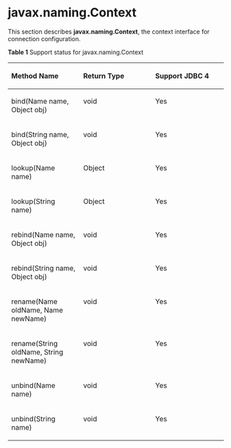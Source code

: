 # javax.naming.Context<a name="EN-US_TOPIC_0242371431"></a>

This section describes  **javax.naming.Context**, the context interface for connection configuration.

**Table  1**  Support status for javax.naming.Context

<a name="en-us_topic_0238274499_en-us_topic_0237120402_en-us_topic_0213179168_en-us_topic_0189251830_en-us_topic_0059779100_en-us_topic_0058965197_table50812409"></a>
<table><thead align="left"><tr id="en-us_topic_0238274499_en-us_topic_0237120402_en-us_topic_0213179168_en-us_topic_0189251830_en-us_topic_0059779100_en-us_topic_0058965197_row7166553"><th class="cellrowborder" valign="top" width="33.33333333333333%" id="mcps1.2.4.1.1"><p id="en-us_topic_0238274499_en-us_topic_0237120402_en-us_topic_0213179168_en-us_topic_0189251830_en-us_topic_0059779100_en-us_topic_0058965197_p26999373"><a name="en-us_topic_0238274499_en-us_topic_0237120402_en-us_topic_0213179168_en-us_topic_0189251830_en-us_topic_0059779100_en-us_topic_0058965197_p26999373"></a><a name="en-us_topic_0238274499_en-us_topic_0237120402_en-us_topic_0213179168_en-us_topic_0189251830_en-us_topic_0059779100_en-us_topic_0058965197_p26999373"></a>Method Name</p>
</th>
<th class="cellrowborder" valign="top" width="33.33333333333333%" id="mcps1.2.4.1.2"><p id="en-us_topic_0238274499_en-us_topic_0237120402_en-us_topic_0213179168_en-us_topic_0189251830_en-us_topic_0059779100_en-us_topic_0058965197_p44472647"><a name="en-us_topic_0238274499_en-us_topic_0237120402_en-us_topic_0213179168_en-us_topic_0189251830_en-us_topic_0059779100_en-us_topic_0058965197_p44472647"></a><a name="en-us_topic_0238274499_en-us_topic_0237120402_en-us_topic_0213179168_en-us_topic_0189251830_en-us_topic_0059779100_en-us_topic_0058965197_p44472647"></a>Return Type</p>
</th>
<th class="cellrowborder" valign="top" width="33.33333333333333%" id="mcps1.2.4.1.3"><p id="en-us_topic_0238274499_en-us_topic_0237120402_en-us_topic_0213179168_en-us_topic_0189251830_en-us_topic_0059779100_en-us_topic_0058965197_p62141897"><a name="en-us_topic_0238274499_en-us_topic_0237120402_en-us_topic_0213179168_en-us_topic_0189251830_en-us_topic_0059779100_en-us_topic_0058965197_p62141897"></a><a name="en-us_topic_0238274499_en-us_topic_0237120402_en-us_topic_0213179168_en-us_topic_0189251830_en-us_topic_0059779100_en-us_topic_0058965197_p62141897"></a>Support JDBC 4</p>
</th>
</tr>
</thead>
<tbody><tr id="en-us_topic_0238274499_en-us_topic_0237120402_en-us_topic_0213179168_en-us_topic_0189251830_en-us_topic_0059779100_en-us_topic_0058965197_row6433541"><td class="cellrowborder" valign="top" width="33.33333333333333%" headers="mcps1.2.4.1.1 "><p id="en-us_topic_0238274499_en-us_topic_0237120402_en-us_topic_0213179168_en-us_topic_0189251830_en-us_topic_0059779100_en-us_topic_0058965197_p16796069"><a name="en-us_topic_0238274499_en-us_topic_0237120402_en-us_topic_0213179168_en-us_topic_0189251830_en-us_topic_0059779100_en-us_topic_0058965197_p16796069"></a><a name="en-us_topic_0238274499_en-us_topic_0237120402_en-us_topic_0213179168_en-us_topic_0189251830_en-us_topic_0059779100_en-us_topic_0058965197_p16796069"></a>bind(Name name, Object obj)</p>
</td>
<td class="cellrowborder" valign="top" width="33.33333333333333%" headers="mcps1.2.4.1.2 "><p id="en-us_topic_0238274499_en-us_topic_0237120402_en-us_topic_0213179168_en-us_topic_0189251830_en-us_topic_0059779100_en-us_topic_0058965197_p43899270"><a name="en-us_topic_0238274499_en-us_topic_0237120402_en-us_topic_0213179168_en-us_topic_0189251830_en-us_topic_0059779100_en-us_topic_0058965197_p43899270"></a><a name="en-us_topic_0238274499_en-us_topic_0237120402_en-us_topic_0213179168_en-us_topic_0189251830_en-us_topic_0059779100_en-us_topic_0058965197_p43899270"></a>void</p>
</td>
<td class="cellrowborder" valign="top" width="33.33333333333333%" headers="mcps1.2.4.1.3 "><p id="en-us_topic_0238274499_en-us_topic_0237120402_en-us_topic_0213179168_en-us_topic_0189251830_en-us_topic_0059779100_en-us_topic_0058965197_p61613981"><a name="en-us_topic_0238274499_en-us_topic_0237120402_en-us_topic_0213179168_en-us_topic_0189251830_en-us_topic_0059779100_en-us_topic_0058965197_p61613981"></a><a name="en-us_topic_0238274499_en-us_topic_0237120402_en-us_topic_0213179168_en-us_topic_0189251830_en-us_topic_0059779100_en-us_topic_0058965197_p61613981"></a>Yes</p>
</td>
</tr>
<tr id="en-us_topic_0238274499_en-us_topic_0237120402_en-us_topic_0213179168_en-us_topic_0189251830_en-us_topic_0059779100_en-us_topic_0058965197_row44315568"><td class="cellrowborder" valign="top" width="33.33333333333333%" headers="mcps1.2.4.1.1 "><p id="en-us_topic_0238274499_en-us_topic_0237120402_en-us_topic_0213179168_en-us_topic_0189251830_en-us_topic_0059779100_en-us_topic_0058965197_p13953041"><a name="en-us_topic_0238274499_en-us_topic_0237120402_en-us_topic_0213179168_en-us_topic_0189251830_en-us_topic_0059779100_en-us_topic_0058965197_p13953041"></a><a name="en-us_topic_0238274499_en-us_topic_0237120402_en-us_topic_0213179168_en-us_topic_0189251830_en-us_topic_0059779100_en-us_topic_0058965197_p13953041"></a>bind(String name, Object obj)</p>
</td>
<td class="cellrowborder" valign="top" width="33.33333333333333%" headers="mcps1.2.4.1.2 "><p id="en-us_topic_0238274499_en-us_topic_0237120402_en-us_topic_0213179168_en-us_topic_0189251830_en-us_topic_0059779100_en-us_topic_0058965197_p28491711"><a name="en-us_topic_0238274499_en-us_topic_0237120402_en-us_topic_0213179168_en-us_topic_0189251830_en-us_topic_0059779100_en-us_topic_0058965197_p28491711"></a><a name="en-us_topic_0238274499_en-us_topic_0237120402_en-us_topic_0213179168_en-us_topic_0189251830_en-us_topic_0059779100_en-us_topic_0058965197_p28491711"></a>void</p>
</td>
<td class="cellrowborder" valign="top" width="33.33333333333333%" headers="mcps1.2.4.1.3 "><p id="en-us_topic_0238274499_en-us_topic_0237120402_en-us_topic_0213179168_en-us_topic_0189251830_en-us_topic_0059779100_en-us_topic_0058965197_p51440912"><a name="en-us_topic_0238274499_en-us_topic_0237120402_en-us_topic_0213179168_en-us_topic_0189251830_en-us_topic_0059779100_en-us_topic_0058965197_p51440912"></a><a name="en-us_topic_0238274499_en-us_topic_0237120402_en-us_topic_0213179168_en-us_topic_0189251830_en-us_topic_0059779100_en-us_topic_0058965197_p51440912"></a>Yes</p>
</td>
</tr>
<tr id="en-us_topic_0238274499_en-us_topic_0237120402_en-us_topic_0213179168_en-us_topic_0189251830_en-us_topic_0059779100_en-us_topic_0058965197_row42013780"><td class="cellrowborder" valign="top" width="33.33333333333333%" headers="mcps1.2.4.1.1 "><p id="en-us_topic_0238274499_en-us_topic_0237120402_en-us_topic_0213179168_en-us_topic_0189251830_en-us_topic_0059779100_en-us_topic_0058965197_p2786775"><a name="en-us_topic_0238274499_en-us_topic_0237120402_en-us_topic_0213179168_en-us_topic_0189251830_en-us_topic_0059779100_en-us_topic_0058965197_p2786775"></a><a name="en-us_topic_0238274499_en-us_topic_0237120402_en-us_topic_0213179168_en-us_topic_0189251830_en-us_topic_0059779100_en-us_topic_0058965197_p2786775"></a>lookup(Name name)</p>
</td>
<td class="cellrowborder" valign="top" width="33.33333333333333%" headers="mcps1.2.4.1.2 "><p id="en-us_topic_0238274499_en-us_topic_0237120402_en-us_topic_0213179168_en-us_topic_0189251830_en-us_topic_0059779100_en-us_topic_0058965197_p57530228"><a name="en-us_topic_0238274499_en-us_topic_0237120402_en-us_topic_0213179168_en-us_topic_0189251830_en-us_topic_0059779100_en-us_topic_0058965197_p57530228"></a><a name="en-us_topic_0238274499_en-us_topic_0237120402_en-us_topic_0213179168_en-us_topic_0189251830_en-us_topic_0059779100_en-us_topic_0058965197_p57530228"></a>Object</p>
</td>
<td class="cellrowborder" valign="top" width="33.33333333333333%" headers="mcps1.2.4.1.3 "><p id="en-us_topic_0238274499_en-us_topic_0237120402_en-us_topic_0213179168_en-us_topic_0189251830_en-us_topic_0059779100_en-us_topic_0058965197_p14859154"><a name="en-us_topic_0238274499_en-us_topic_0237120402_en-us_topic_0213179168_en-us_topic_0189251830_en-us_topic_0059779100_en-us_topic_0058965197_p14859154"></a><a name="en-us_topic_0238274499_en-us_topic_0237120402_en-us_topic_0213179168_en-us_topic_0189251830_en-us_topic_0059779100_en-us_topic_0058965197_p14859154"></a>Yes</p>
</td>
</tr>
<tr id="en-us_topic_0238274499_en-us_topic_0237120402_en-us_topic_0213179168_en-us_topic_0189251830_en-us_topic_0059779100_en-us_topic_0058965197_row49337677"><td class="cellrowborder" valign="top" width="33.33333333333333%" headers="mcps1.2.4.1.1 "><p id="en-us_topic_0238274499_en-us_topic_0237120402_en-us_topic_0213179168_en-us_topic_0189251830_en-us_topic_0059779100_en-us_topic_0058965197_p401715"><a name="en-us_topic_0238274499_en-us_topic_0237120402_en-us_topic_0213179168_en-us_topic_0189251830_en-us_topic_0059779100_en-us_topic_0058965197_p401715"></a><a name="en-us_topic_0238274499_en-us_topic_0237120402_en-us_topic_0213179168_en-us_topic_0189251830_en-us_topic_0059779100_en-us_topic_0058965197_p401715"></a>lookup(String name)</p>
</td>
<td class="cellrowborder" valign="top" width="33.33333333333333%" headers="mcps1.2.4.1.2 "><p id="en-us_topic_0238274499_en-us_topic_0237120402_en-us_topic_0213179168_en-us_topic_0189251830_en-us_topic_0059779100_en-us_topic_0058965197_p25364029"><a name="en-us_topic_0238274499_en-us_topic_0237120402_en-us_topic_0213179168_en-us_topic_0189251830_en-us_topic_0059779100_en-us_topic_0058965197_p25364029"></a><a name="en-us_topic_0238274499_en-us_topic_0237120402_en-us_topic_0213179168_en-us_topic_0189251830_en-us_topic_0059779100_en-us_topic_0058965197_p25364029"></a>Object</p>
</td>
<td class="cellrowborder" valign="top" width="33.33333333333333%" headers="mcps1.2.4.1.3 "><p id="en-us_topic_0238274499_en-us_topic_0237120402_en-us_topic_0213179168_en-us_topic_0189251830_en-us_topic_0059779100_en-us_topic_0058965197_p41799477"><a name="en-us_topic_0238274499_en-us_topic_0237120402_en-us_topic_0213179168_en-us_topic_0189251830_en-us_topic_0059779100_en-us_topic_0058965197_p41799477"></a><a name="en-us_topic_0238274499_en-us_topic_0237120402_en-us_topic_0213179168_en-us_topic_0189251830_en-us_topic_0059779100_en-us_topic_0058965197_p41799477"></a>Yes</p>
</td>
</tr>
<tr id="en-us_topic_0238274499_en-us_topic_0237120402_en-us_topic_0213179168_en-us_topic_0189251830_en-us_topic_0059779100_en-us_topic_0058965197_row779818"><td class="cellrowborder" valign="top" width="33.33333333333333%" headers="mcps1.2.4.1.1 "><p id="en-us_topic_0238274499_en-us_topic_0237120402_en-us_topic_0213179168_en-us_topic_0189251830_en-us_topic_0059779100_en-us_topic_0058965197_p52141913"><a name="en-us_topic_0238274499_en-us_topic_0237120402_en-us_topic_0213179168_en-us_topic_0189251830_en-us_topic_0059779100_en-us_topic_0058965197_p52141913"></a><a name="en-us_topic_0238274499_en-us_topic_0237120402_en-us_topic_0213179168_en-us_topic_0189251830_en-us_topic_0059779100_en-us_topic_0058965197_p52141913"></a>rebind(Name name, Object obj)</p>
</td>
<td class="cellrowborder" valign="top" width="33.33333333333333%" headers="mcps1.2.4.1.2 "><p id="en-us_topic_0238274499_en-us_topic_0237120402_en-us_topic_0213179168_en-us_topic_0189251830_en-us_topic_0059779100_en-us_topic_0058965197_p51345520"><a name="en-us_topic_0238274499_en-us_topic_0237120402_en-us_topic_0213179168_en-us_topic_0189251830_en-us_topic_0059779100_en-us_topic_0058965197_p51345520"></a><a name="en-us_topic_0238274499_en-us_topic_0237120402_en-us_topic_0213179168_en-us_topic_0189251830_en-us_topic_0059779100_en-us_topic_0058965197_p51345520"></a>void</p>
</td>
<td class="cellrowborder" valign="top" width="33.33333333333333%" headers="mcps1.2.4.1.3 "><p id="en-us_topic_0238274499_en-us_topic_0237120402_en-us_topic_0213179168_en-us_topic_0189251830_en-us_topic_0059779100_en-us_topic_0058965197_p60829093"><a name="en-us_topic_0238274499_en-us_topic_0237120402_en-us_topic_0213179168_en-us_topic_0189251830_en-us_topic_0059779100_en-us_topic_0058965197_p60829093"></a><a name="en-us_topic_0238274499_en-us_topic_0237120402_en-us_topic_0213179168_en-us_topic_0189251830_en-us_topic_0059779100_en-us_topic_0058965197_p60829093"></a>Yes</p>
</td>
</tr>
<tr id="en-us_topic_0238274499_en-us_topic_0237120402_en-us_topic_0213179168_en-us_topic_0189251830_en-us_topic_0059779100_en-us_topic_0058965197_row2716461"><td class="cellrowborder" valign="top" width="33.33333333333333%" headers="mcps1.2.4.1.1 "><p id="en-us_topic_0238274499_en-us_topic_0237120402_en-us_topic_0213179168_en-us_topic_0189251830_en-us_topic_0059779100_en-us_topic_0058965197_p28172190"><a name="en-us_topic_0238274499_en-us_topic_0237120402_en-us_topic_0213179168_en-us_topic_0189251830_en-us_topic_0059779100_en-us_topic_0058965197_p28172190"></a><a name="en-us_topic_0238274499_en-us_topic_0237120402_en-us_topic_0213179168_en-us_topic_0189251830_en-us_topic_0059779100_en-us_topic_0058965197_p28172190"></a>rebind(String name, Object obj)</p>
</td>
<td class="cellrowborder" valign="top" width="33.33333333333333%" headers="mcps1.2.4.1.2 "><p id="en-us_topic_0238274499_en-us_topic_0237120402_en-us_topic_0213179168_en-us_topic_0189251830_en-us_topic_0059779100_en-us_topic_0058965197_p66794096"><a name="en-us_topic_0238274499_en-us_topic_0237120402_en-us_topic_0213179168_en-us_topic_0189251830_en-us_topic_0059779100_en-us_topic_0058965197_p66794096"></a><a name="en-us_topic_0238274499_en-us_topic_0237120402_en-us_topic_0213179168_en-us_topic_0189251830_en-us_topic_0059779100_en-us_topic_0058965197_p66794096"></a>void</p>
</td>
<td class="cellrowborder" valign="top" width="33.33333333333333%" headers="mcps1.2.4.1.3 "><p id="en-us_topic_0238274499_en-us_topic_0237120402_en-us_topic_0213179168_en-us_topic_0189251830_en-us_topic_0059779100_en-us_topic_0058965197_p61246231"><a name="en-us_topic_0238274499_en-us_topic_0237120402_en-us_topic_0213179168_en-us_topic_0189251830_en-us_topic_0059779100_en-us_topic_0058965197_p61246231"></a><a name="en-us_topic_0238274499_en-us_topic_0237120402_en-us_topic_0213179168_en-us_topic_0189251830_en-us_topic_0059779100_en-us_topic_0058965197_p61246231"></a>Yes</p>
</td>
</tr>
<tr id="en-us_topic_0238274499_en-us_topic_0237120402_en-us_topic_0213179168_en-us_topic_0189251830_en-us_topic_0059779100_en-us_topic_0058965197_row24824772"><td class="cellrowborder" valign="top" width="33.33333333333333%" headers="mcps1.2.4.1.1 "><p id="en-us_topic_0238274499_en-us_topic_0237120402_en-us_topic_0213179168_en-us_topic_0189251830_en-us_topic_0059779100_en-us_topic_0058965197_p27183143"><a name="en-us_topic_0238274499_en-us_topic_0237120402_en-us_topic_0213179168_en-us_topic_0189251830_en-us_topic_0059779100_en-us_topic_0058965197_p27183143"></a><a name="en-us_topic_0238274499_en-us_topic_0237120402_en-us_topic_0213179168_en-us_topic_0189251830_en-us_topic_0059779100_en-us_topic_0058965197_p27183143"></a>rename(Name oldName, Name newName)</p>
</td>
<td class="cellrowborder" valign="top" width="33.33333333333333%" headers="mcps1.2.4.1.2 "><p id="en-us_topic_0238274499_en-us_topic_0237120402_en-us_topic_0213179168_en-us_topic_0189251830_en-us_topic_0059779100_en-us_topic_0058965197_p29362482"><a name="en-us_topic_0238274499_en-us_topic_0237120402_en-us_topic_0213179168_en-us_topic_0189251830_en-us_topic_0059779100_en-us_topic_0058965197_p29362482"></a><a name="en-us_topic_0238274499_en-us_topic_0237120402_en-us_topic_0213179168_en-us_topic_0189251830_en-us_topic_0059779100_en-us_topic_0058965197_p29362482"></a>void</p>
</td>
<td class="cellrowborder" valign="top" width="33.33333333333333%" headers="mcps1.2.4.1.3 "><p id="en-us_topic_0238274499_en-us_topic_0237120402_en-us_topic_0213179168_en-us_topic_0189251830_en-us_topic_0059779100_en-us_topic_0058965197_p54720084"><a name="en-us_topic_0238274499_en-us_topic_0237120402_en-us_topic_0213179168_en-us_topic_0189251830_en-us_topic_0059779100_en-us_topic_0058965197_p54720084"></a><a name="en-us_topic_0238274499_en-us_topic_0237120402_en-us_topic_0213179168_en-us_topic_0189251830_en-us_topic_0059779100_en-us_topic_0058965197_p54720084"></a>Yes</p>
</td>
</tr>
<tr id="en-us_topic_0238274499_en-us_topic_0237120402_en-us_topic_0213179168_en-us_topic_0189251830_en-us_topic_0059779100_en-us_topic_0058965197_row14483302"><td class="cellrowborder" valign="top" width="33.33333333333333%" headers="mcps1.2.4.1.1 "><p id="en-us_topic_0238274499_en-us_topic_0237120402_en-us_topic_0213179168_en-us_topic_0189251830_en-us_topic_0059779100_en-us_topic_0058965197_p16033591"><a name="en-us_topic_0238274499_en-us_topic_0237120402_en-us_topic_0213179168_en-us_topic_0189251830_en-us_topic_0059779100_en-us_topic_0058965197_p16033591"></a><a name="en-us_topic_0238274499_en-us_topic_0237120402_en-us_topic_0213179168_en-us_topic_0189251830_en-us_topic_0059779100_en-us_topic_0058965197_p16033591"></a>rename(String oldName, String newName)</p>
</td>
<td class="cellrowborder" valign="top" width="33.33333333333333%" headers="mcps1.2.4.1.2 "><p id="en-us_topic_0238274499_en-us_topic_0237120402_en-us_topic_0213179168_en-us_topic_0189251830_en-us_topic_0059779100_en-us_topic_0058965197_p15705960"><a name="en-us_topic_0238274499_en-us_topic_0237120402_en-us_topic_0213179168_en-us_topic_0189251830_en-us_topic_0059779100_en-us_topic_0058965197_p15705960"></a><a name="en-us_topic_0238274499_en-us_topic_0237120402_en-us_topic_0213179168_en-us_topic_0189251830_en-us_topic_0059779100_en-us_topic_0058965197_p15705960"></a>void</p>
</td>
<td class="cellrowborder" valign="top" width="33.33333333333333%" headers="mcps1.2.4.1.3 "><p id="en-us_topic_0238274499_en-us_topic_0237120402_en-us_topic_0213179168_en-us_topic_0189251830_en-us_topic_0059779100_en-us_topic_0058965197_p44214537"><a name="en-us_topic_0238274499_en-us_topic_0237120402_en-us_topic_0213179168_en-us_topic_0189251830_en-us_topic_0059779100_en-us_topic_0058965197_p44214537"></a><a name="en-us_topic_0238274499_en-us_topic_0237120402_en-us_topic_0213179168_en-us_topic_0189251830_en-us_topic_0059779100_en-us_topic_0058965197_p44214537"></a>Yes</p>
</td>
</tr>
<tr id="en-us_topic_0238274499_en-us_topic_0237120402_en-us_topic_0213179168_en-us_topic_0189251830_en-us_topic_0059779100_en-us_topic_0058965197_row61669104"><td class="cellrowborder" valign="top" width="33.33333333333333%" headers="mcps1.2.4.1.1 "><p id="en-us_topic_0238274499_en-us_topic_0237120402_en-us_topic_0213179168_en-us_topic_0189251830_en-us_topic_0059779100_en-us_topic_0058965197_p45747669"><a name="en-us_topic_0238274499_en-us_topic_0237120402_en-us_topic_0213179168_en-us_topic_0189251830_en-us_topic_0059779100_en-us_topic_0058965197_p45747669"></a><a name="en-us_topic_0238274499_en-us_topic_0237120402_en-us_topic_0213179168_en-us_topic_0189251830_en-us_topic_0059779100_en-us_topic_0058965197_p45747669"></a>unbind(Name name)</p>
</td>
<td class="cellrowborder" valign="top" width="33.33333333333333%" headers="mcps1.2.4.1.2 "><p id="en-us_topic_0238274499_en-us_topic_0237120402_en-us_topic_0213179168_en-us_topic_0189251830_en-us_topic_0059779100_en-us_topic_0058965197_p13018643"><a name="en-us_topic_0238274499_en-us_topic_0237120402_en-us_topic_0213179168_en-us_topic_0189251830_en-us_topic_0059779100_en-us_topic_0058965197_p13018643"></a><a name="en-us_topic_0238274499_en-us_topic_0237120402_en-us_topic_0213179168_en-us_topic_0189251830_en-us_topic_0059779100_en-us_topic_0058965197_p13018643"></a>void</p>
</td>
<td class="cellrowborder" valign="top" width="33.33333333333333%" headers="mcps1.2.4.1.3 "><p id="en-us_topic_0238274499_en-us_topic_0237120402_en-us_topic_0213179168_en-us_topic_0189251830_en-us_topic_0059779100_en-us_topic_0058965197_p26731181"><a name="en-us_topic_0238274499_en-us_topic_0237120402_en-us_topic_0213179168_en-us_topic_0189251830_en-us_topic_0059779100_en-us_topic_0058965197_p26731181"></a><a name="en-us_topic_0238274499_en-us_topic_0237120402_en-us_topic_0213179168_en-us_topic_0189251830_en-us_topic_0059779100_en-us_topic_0058965197_p26731181"></a>Yes</p>
</td>
</tr>
<tr id="en-us_topic_0238274499_en-us_topic_0237120402_en-us_topic_0213179168_en-us_topic_0189251830_en-us_topic_0059779100_en-us_topic_0058965197_row7466463"><td class="cellrowborder" valign="top" width="33.33333333333333%" headers="mcps1.2.4.1.1 "><p id="en-us_topic_0238274499_en-us_topic_0237120402_en-us_topic_0213179168_en-us_topic_0189251830_en-us_topic_0059779100_en-us_topic_0058965197_p64559412"><a name="en-us_topic_0238274499_en-us_topic_0237120402_en-us_topic_0213179168_en-us_topic_0189251830_en-us_topic_0059779100_en-us_topic_0058965197_p64559412"></a><a name="en-us_topic_0238274499_en-us_topic_0237120402_en-us_topic_0213179168_en-us_topic_0189251830_en-us_topic_0059779100_en-us_topic_0058965197_p64559412"></a>unbind(String name)</p>
</td>
<td class="cellrowborder" valign="top" width="33.33333333333333%" headers="mcps1.2.4.1.2 "><p id="en-us_topic_0238274499_en-us_topic_0237120402_en-us_topic_0213179168_en-us_topic_0189251830_en-us_topic_0059779100_en-us_topic_0058965197_p2825669"><a name="en-us_topic_0238274499_en-us_topic_0237120402_en-us_topic_0213179168_en-us_topic_0189251830_en-us_topic_0059779100_en-us_topic_0058965197_p2825669"></a><a name="en-us_topic_0238274499_en-us_topic_0237120402_en-us_topic_0213179168_en-us_topic_0189251830_en-us_topic_0059779100_en-us_topic_0058965197_p2825669"></a>void</p>
</td>
<td class="cellrowborder" valign="top" width="33.33333333333333%" headers="mcps1.2.4.1.3 "><p id="en-us_topic_0238274499_en-us_topic_0237120402_en-us_topic_0213179168_en-us_topic_0189251830_en-us_topic_0059779100_en-us_topic_0058965197_p29880626"><a name="en-us_topic_0238274499_en-us_topic_0237120402_en-us_topic_0213179168_en-us_topic_0189251830_en-us_topic_0059779100_en-us_topic_0058965197_p29880626"></a><a name="en-us_topic_0238274499_en-us_topic_0237120402_en-us_topic_0213179168_en-us_topic_0189251830_en-us_topic_0059779100_en-us_topic_0058965197_p29880626"></a>Yes</p>
</td>
</tr>
</tbody>
</table>

